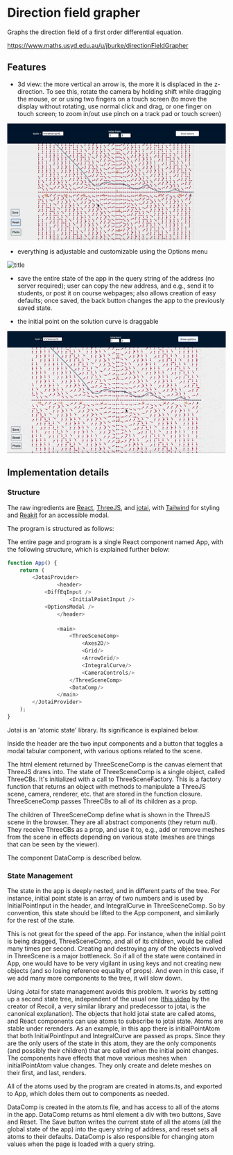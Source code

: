 # Direction field grapher

Graphs the direction field of a first order differential equation.

https://www.maths.usyd.edu.au/u/jburke/directionFieldGrapher

## Features

- 3d view: the more vertical an arrow is, the more it is displaced in the z-direction. To see this, rotate the camera by holding shift while dragging the mouse, or or using two fingers on a touch screen (to move the display without rotating, use normal click and drag, or one finger on touch screen; to zoom in/out use pinch on a track pad or touch screen)

![title](assets/3d-direction-field.gif)

- everything is adjustable and customizable using the Options menu

![title](assets/3d-direction-field-customize.gif)

- save the entire state of the app in the query string of the address (no server required); user can copy the new address, and e.g., send it to students, or post it on course webpages; also allows creation of easy defaults; once saved, the back button changes the app to the previously saved state.

- the initial point on the solution curve is draggable

![title](assets/3d-direction-field-dragging.gif)

## Implementation details

### Structure

The raw ingredients are [React](https://reactjs.org/), [ThreeJS](https://threejs.org/), and [jotai](https://github.com/pmndrs/jotai), with [Tailwind](https://tailwindcss.com/) for styling
and [Reakit](https://reakit.io/) for an accessible modal. 

The program is structured as follows:

The entire page and program is a single React component named App,
with the following structure, which is explained further below:
```javascript
function App() {
    return (
        <JotaiProvider>
                <header>
		    <DiffEqInput />
                    <InitialPointInput />
		    <OptionsModal />
                </header>

                <main>
                    <ThreeSceneComp>
                        <Axes2D/>
                        <Grid/>
                        <ArrowGrid/>
                        <IntegralCurve/>
                        <CameraControls/>
                    </ThreeSceneComp>
                    <DataComp/>
                </main>
        </JotaiProvider>
    );
}
```

Jotai is an 'atomic state' library. Its significance is explained
below.

Inside the header are the two input components and a button that
toggles a modal tabular component, with various options related to the
scene.

The html element returned by ThreeSceneComp is the canvas element that
ThreeJS draws into. The state of ThreeSceneComp is a single object,
called ThreeCBs. It's initialized with a call to
ThreeSceneFactory. This is a factory function that returns an object
with methods to manipulate a ThreeJS scene, camera, renderer,
etc. that are stored in the function closure. ThreeSceneComp passes
ThreeCBs to all of its children as a prop.

The children of ThreeSceneComp define what is shown in the ThreeJS
 scene in the browser. They are all abstract components (they return
 null).  They receive ThreeCBs as a prop, and use it to, e.g., add or
 remove meshes from the scene in effects depending on various state
 (meshes are things that can be seen by the viewer).
  
The component DataComp is described below.

### State Management

The state in the app is deeply nested, and in different parts of the
tree. For instance, initial point state is an
array of two numbers and is used by InitialPointInput in
the header, and IntegralCurve in ThreeSceneComp. So by convention,
this state should be lifted to the App component, and similarly for
the rest of the state.

This is not great for the speed of the app. For instance, when the
initial point is being dragged, ThreeSceneComp, and all of its
children, would be called many times per second. Creating and
destroying any of the objects involved in ThreeScene is a major
bottleneck. So if all of
the state were contained in App, one would have to be very vigilant in using
keys and not creating new
objects (and so losing reference equality of props). And even in this
case, if we add many more components to the tree, it will slow down.

Using Jotai for state management avoids this problem. It works by setting up a second
state tree,  independent of the usual one ([this video](https://www.youtube.com/watch?v=_ISAA_Jt9kI&ab_channel=ReactEurope) by the
creator of Recoil, a very similar library and predecessor to jotai,
is the canonical explanation). The
objects that hold jotai state are called atoms, and React components can use
atoms to subscribe to jotai state. Atoms are stable under
rerenders. As an example, in this app there is
initialPointAtom that both InitialPointInput and IntegralCurve are
passed as props. Since they are the only users of the state in this
atom, they are the only components (and possibly their children) that are called when the
initial point changes. The components have effects
that move various meshes when initialPointAtom value changes. They
only create and delete meshes on their first, and last, renders.

All of the atoms used by the program are created in atoms.ts, and
exported to App, which doles them out to components as needed. 

DataComp is created in the atom.ts file, and has access to all of the
atoms in the app. DataComp returns as html element a div with two
buttons, Save and Reset. The Save button writes the current state of
all the atoms (all the global state of the app) into the query string
of address, and reset sets all atoms to their defaults. DataComp is also
responsible for changing atom values when the page is loaded with a
query string.
